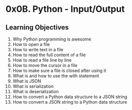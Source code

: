 # 0x0B. Python - Input/Output

## Learning Objectives

1. Why Python programming is awesome
2. How to open a file
3. How to write text in a file
4. How to read the full content of a file
5. How to read a file line by line
6. How to move the cursor in a file
7. How to make sure a file is closed after using it
8. What is and how to use the with statement
9. What is JSON
10. What is serialization
11. What is deserialization
12. How to convert a Python data structure to a JSON string
13. How to convert a JSON string to a Python data structure
